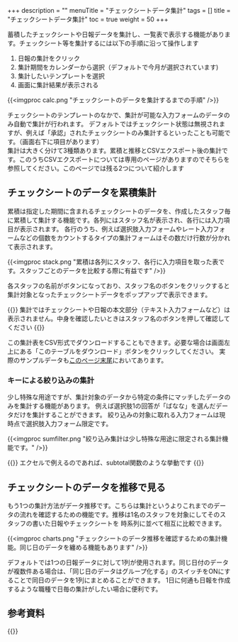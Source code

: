 +++
description = ""
menuTitle = "チェックシートデータ集計"
tags = []
title = "チェックシートデータ集計"
toc = true
weight = 50
+++

蓄積したチェックシートや日報データを集計し、一覧表で表示する機能があります。チェックシート等を集計するには以下の手順に沿って操作します

1. 日報の集計をクリック
1. 集計期間をカレンダーから選択（デフォルトで今月が選択されています)
1. 集計したいテンプレートを選択
1. 画面に集計結果が表示される

{{<imgproc calc.png "チェックシートのデータを集計するまでの手順" />}}

チェックシートのテンプレートのなかで、集計が可能な入力フォームのデータのみ自動で集計が行われます。
デフォルトではチェックシート状態は無視されますが、例えば「承認」されたチェックシートのみ集計するといったことも可能です。（画面右下に項目があります）  
集計は大きく分けて3種類あります。累積と推移とCSVエクスポート後の集計です。このうちCSVエクスポートについては専用のページがありますのでそちらを参照してください。このページでは残る2つについて紹介します

## チェックシートのデータを累積集計

累積は指定した期間に含まれるチェックシートのデータを、作成したスタッフ毎に累積して集計する機能です。各列にはスタッフ名が表示され、各行には入力項目が表示されます。
各行のうち、例えば選択肢入力フォームやレート入力フォームなどの個数をカウントするタイプの集計フォームはその数だけ行数が分かれて表示されます。

{{<imgproc stack.png "累積は各列にスタッフ、各行に入力項目を取った表です。スタッフごとのデータを比較する際に有益です" />}}

各スタッフの名前がボタンになっており、スタッフ名のボタンをクリックすると集計対象となったチェックシートデータをポップアップで表示できます。

{{<alice pos="right" icon="here">}}
集計ではチェックシートや日報の本文部分（テキスト入力フォームなど）は表示されません。中身を確認したいときはスタッフ名のボタンを押して確認してください
{{</alice>}}

この集計表をCSV形式でダウンロードすることもできます。必要な場合は画面左上にある「このテーブルをダウンロード」ボタンをクリックしてください。
実際のサンプルデータも[このページ末尾](#参考資料)においてあります。

### キーによる絞り込みの集計

少し特殊な用途ですが、集計対象のデータから特定の条件にマッチしたデータのみを集計する機能があります。
例えば選択肢1の回答が「ばなな」を選んだデータだけを集計することができます。
絞り込みの対象に取れる入力フォームは現時点で選択肢入力フォーム限定です。

{{<imgproc sumfilter.png "絞り込み集計は少し特殊な用途に限定される集計機能です。" />}}

{{<alice pos="right" icon="here">}}
エクセルで例えるのであれば、subtotal関数のような挙動です
{{</alice>}}

## チェックシートのデータを推移で見る

もう1つの集計方法がデータ推移です。こちらは集計というよりこれまでのデータの流れを確認するための機能です。推移は1名のスタッフを対象にしてそのスタッフの書いた日報やチェックシートを
時系列に並べて相互に比較できます。

{{<imgproc charts.png "チェックシートのデータ推移を確認するための集計機能。同じ日のデータを纏める機能もあります" />}}

デフォルトでは1つの日報データに対して1列が使用されます。同じ日付のデータが複数件ある場合は、「同じ日のデータはグループ化する」のスイッチをONにすることで同日のデータを1列にまとめることができます。
1日に何通も日報を作成するような職種で日毎の集計がしたい場合に便利です。


## 参考資料

{{<attachments style="orange" />}}
